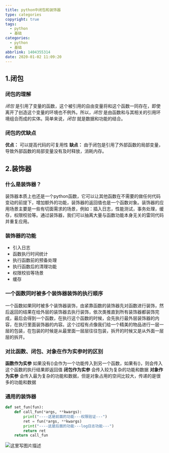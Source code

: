```yaml
---
title: python中闭包和装饰器
type: categories
copyright: true
tags:
  - python
  - 基础
categories:
  - python
  - 基础
abbrlink: 1404355314
date: 2020-01-02 11:09:20
---
```

## 1.闭包
### 闭包的理解
   *闭包* 是引用了变量的函数，这个被引用的自由变量将和这个函数一同存在，即使离开了创造这个变量的环境也不例外。所以，*闭包* 是由函数和与其相关的引用环境组合而成的实体。简单来说，*闭包* 就是数据和功能的结合。
<!--more-->
### 闭包的优缺点
 **优点：** 可以提高代码的可复用性
 **缺点：** 由于闭包是引用了外部函数的局部变量，导致外部函数的局部变量没有及时释放，消耗内存。

 
## 2.装饰器
### 什么是装饰器？
装饰器本质上也还是一个python函数，它可以让其他函数在不需要的做任何代码变动的前提下，增加额外的功能，装饰器的返回值也是一个函数对象。装饰器的应用场景主要是一些有切面需求的场景，例如：插入日志，性能测试，事务处理，缓存，权限校验等。通过装饰器，我们可以抽离大量与函数功能本身无关的雷同代码并重复应用。
### 装饰器的功能

 - 引入日志
 - 函数执行时间统计
 - 执行函数前的预备处理
 - 执行函数后的清理功能
 - 权限校验等场景
 - 缓存
 
### 一个函数同时被多个装饰器装饰的执行顺序
 一个函数如果同时被多个装饰器装饰，由紧靠函数的装饰器先对函数进行装饰，然后返回的结果在给外层的装饰器去执行装饰，依次类推直到所有装饰器都装饰完成，最后会得到一个函数，在执行这个函数的时候，会先执行最外层装饰器的内容，在执行里面装饰器的内容。这个过程有点像我们给一个精美的物品进行一层一层的包装，在包装的时候是从最里面一层层往往包装，拆开的时候又是从外面一层层的拆开。
### 对比函数、闭包、对象在作为实参时的区别
**函数作为实参**  如果没有()会作为一个功能传入到另一个函数，如果有()，则会传入这个函数的执行结果即返回值
**闭包作为实参**  会传入较为复杂的功能和数据
**对象作为实参**  会传入最为复杂的功能和数据，但是对象占用的空间比较大，传递的是很多的功能和数据
### 通用的装饰器

```python
def set_fun(fun):
	def call_fun(*args, **kwargs):
		print("----这是前面的功能---权限验证---")
		ret = fun(*args, **kwargs)
		print("----这是后面的功能---log日志功能---")
		return ret
	return call_fun
```
![这里写图片描述](https://imgconvert.csdnimg.cn/aHR0cDovL2ltZy5ibG9nLmNzZG4ubmV0LzIwMTgwMTI1MjI0NjA4NDQ2?x-oss-process=image/format,png)


 

